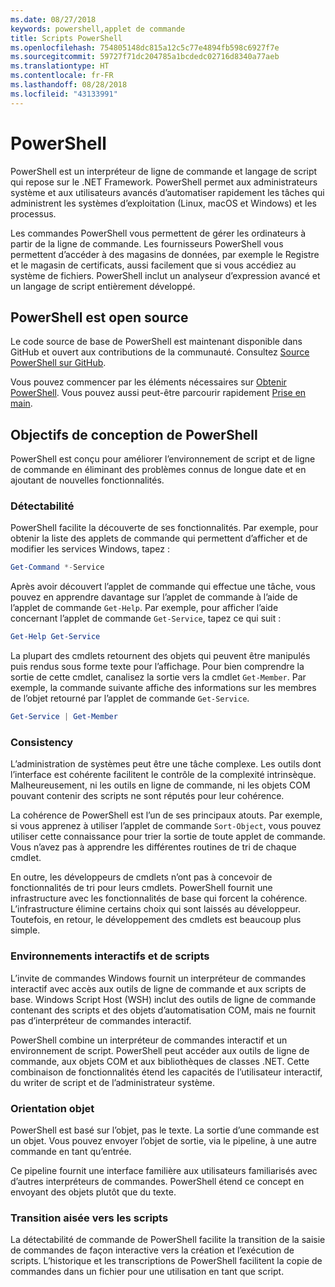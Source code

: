 ```yaml
---
ms.date: 08/27/2018
keywords: powershell,applet de commande
title: Scripts PowerShell
ms.openlocfilehash: 754805148dc815a12c5c77e4894fb598c6927f7e
ms.sourcegitcommit: 59727f71dc204785a1bcdedc02716d8340a77aeb
ms.translationtype: HT
ms.contentlocale: fr-FR
ms.lasthandoff: 08/28/2018
ms.locfileid: "43133991"
---
```

# <a name="powershell"></a>PowerShell

PowerShell est un interpréteur de ligne de commande et langage de script qui repose sur le .NET Framework.
PowerShell permet aux administrateurs système et aux utilisateurs avancés d’automatiser rapidement les tâches qui administrent les systèmes d’exploitation (Linux, macOS et Windows) et les processus.

Les commandes PowerShell vous permettent de gérer les ordinateurs à partir de la ligne de commande. Les fournisseurs PowerShell vous permettent d’accéder à des magasins de données, par exemple le Registre et le magasin de certificats, aussi facilement que si vous accédiez au système de fichiers. PowerShell inclut un analyseur d’expression avancé et un langage de script entièrement développé.

## <a name="powershell-is-open-source"></a>PowerShell est open source

Le code source de base de PowerShell est maintenant disponible dans GitHub et ouvert aux contributions de la communauté.
Consultez [Source PowerShell sur GitHub](https://github.com/powershell/powershell).

Vous pouvez commencer par les éléments nécessaires sur [Obtenir PowerShell](https://github.com/PowerShell/PowerShell#get-powershell).
Vous pouvez aussi peut-être parcourir rapidement [Prise en main](https://github.com/PowerShell/PowerShell/blob/master/docs/learning-powershell).

## <a name="powershell-design-goals"></a>Objectifs de conception de PowerShell

PowerShell est conçu pour améliorer l’environnement de script et de ligne de commande en éliminant des problèmes connus de longue date et en ajoutant de nouvelles fonctionnalités.

### <a name="discoverability"></a>Détectabilité

PowerShell facilite la découverte de ses fonctionnalités. Par exemple, pour obtenir la liste des applets de commande qui permettent d’afficher et de modifier les services Windows, tapez :

```powershell
Get-Command *-Service
```

Après avoir découvert l’applet de commande qui effectue une tâche, vous pouvez en apprendre davantage sur l’applet de commande à l’aide de l’applet de commande `Get-Help`. Par exemple, pour afficher l’aide concernant l’applet de commande `Get-Service`, tapez ce qui suit :

```powershell
Get-Help Get-Service
```

La plupart des cmdlets retournent des objets qui peuvent être manipulés puis rendus sous forme texte pour l’affichage. Pour bien comprendre la sortie de cette cmdlet, canalisez la sortie vers la cmdlet `Get-Member`. Par exemple, la commande suivante affiche des informations sur les membres de l’objet retourné par l’applet de commande `Get-Service`.

```powershell
Get-Service | Get-Member
```

### <a name="consistency"></a>Consistency

L’administration de systèmes peut être une tâche complexe. Les outils dont l’interface est cohérente facilitent le contrôle de la complexité intrinsèque. Malheureusement, ni les outils en ligne de commande, ni les objets COM pouvant contenir des scripts ne sont réputés pour leur cohérence.

La cohérence de PowerShell est l’un de ses principaux atouts. Par exemple, si vous apprenez à utiliser l’applet de commande `Sort-Object`, vous pouvez utiliser cette connaissance pour trier la sortie de toute applet de commande. Vous n’avez pas à apprendre les différentes routines de tri de chaque cmdlet.

En outre, les développeurs de cmdlets n’ont pas à concevoir de fonctionnalités de tri pour leurs cmdlets. PowerShell fournit une infrastructure avec les fonctionnalités de base qui forcent la cohérence. L’infrastructure élimine certains choix qui sont laissés au développeur. Toutefois, en retour, le développement des cmdlets est beaucoup plus simple.

### <a name="interactive-and-scripting-environments"></a>Environnements interactifs et de scripts

L’invite de commandes Windows fournit un interpréteur de commandes interactif avec accès aux outils de ligne de commande et aux scripts de base. Windows Script Host (WSH) inclut des outils de ligne de commande contenant des scripts et des objets d’automatisation COM, mais ne fournit pas d’interpréteur de commandes interactif.

PowerShell combine un interpréteur de commandes interactif et un environnement de script. PowerShell peut accéder aux outils de ligne de commande, aux objets COM et aux bibliothèques de classes .NET. Cette combinaison de fonctionnalités étend les capacités de l’utilisateur interactif, du writer de script et de l’administrateur système.

### <a name="object-orientation"></a>Orientation objet

PowerShell est basé sur l’objet, pas le texte. La sortie d’une commande est un objet. Vous pouvez envoyer l’objet de sortie, via le pipeline, à une autre commande en tant qu’entrée.

Ce pipeline fournit une interface familière aux utilisateurs familiarisés avec d’autres interpréteurs de commandes. PowerShell étend ce concept en envoyant des objets plutôt que du texte.

### <a name="easy-transition-to-scripting"></a>Transition aisée vers les scripts

La détectabilité de commande de PowerShell facilite la transition de la saisie de commandes de façon interactive vers la création et l’exécution de scripts. L’historique et les transcriptions de PowerShell facilitent la copie de commandes dans un fichier pour une utilisation en tant que script.
